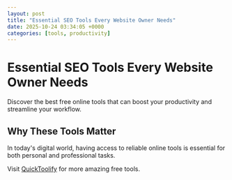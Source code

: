 ```yaml
---
layout: post
title: "Essential SEO Tools Every Website Owner Needs"
date: 2025-10-24 03:34:05 +0000
categories: [tools, productivity]
---
```


# Essential SEO Tools Every Website Owner Needs

Discover the best free online tools that can boost your productivity and streamline your workflow.

## Why These Tools Matter

In today's digital world, having access to reliable online tools is essential for both personal and professional tasks.

Visit [QuickToolify](https://quicktoolify.com) for more amazing free tools.